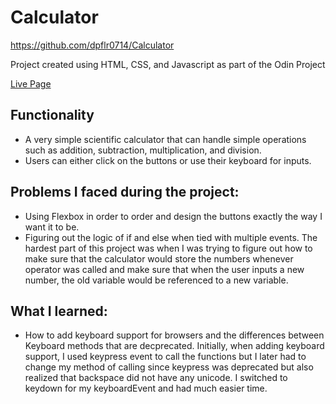 # Calculator
https://github.com/dpflr0714/Calculator

Project created using HTML, CSS, and Javascript as part of the Odin Project

[Live Page](https://dpflr0714.github.io/Calculator/)

## Functionality
- A very simple scientific calculator that can handle simple operations such as addition, subtraction, multiplication, and division.
- Users can either click on the buttons or use their keyboard for inputs.

## Problems I faced during the project:
- Using Flexbox in order to order and design the buttons exactly the way I want it to be.
- Figuring out the logic of if and else when tied with multiple events. The hardest part of this project was when I was trying to figure out how to make sure
that the calculator would store the numbers whenever operator was called and make sure that when the user inputs a new number, the old variable would be referenced to a new
variable.

## What I learned:
- How to add keyboard support for browsers and the differences between Keyboard methods that are decprecated. Initially, when adding keyboard support, I used keypress event to call
the functions but I later had to change my method of calling since keypress was deprecated but also realized that backspace did not have any unicode. I switched to keydown for my keyboardEvent
and had much easier time.